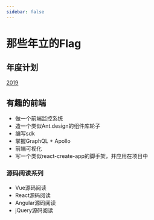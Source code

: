 ```yaml
---
sidebar: false
---
```


# 那些年立的Flag

## 年度计划

[2019](/flag/2019)

## 有趣的前端

- 做一个前端监控系统
- 造一个类似Ant.design的组件库轮子
- 编写sdk
- 掌握GraphQL + Apollo
- 前端可视化
- 写一个类似react-create-app的脚手架，并应用在项目中

### 源码阅读系列

- Vue源码阅读
- React源码阅读
- Angular源码阅读
- jQuery源码阅读